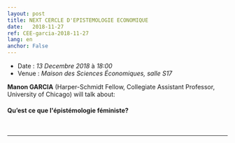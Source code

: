 ```yaml
---
layout: post
title: NEXT CERCLE D'EPISTEMOLOGIE ECONOMIQUE
date:   2018-11-27
ref: CEE-garcia-2018-11-27
lang: en
anchor: False
---
```


* Date : *13 Decembre 2018* à *18:00*
* Venue : *Maison des Sciences Économiques, salle S17*

**Manon GARCIA** (Harper-Schmidt Fellow, Collegiate Assistant Professor, University of Chicago) will talk about: 
#### **Qu’est ce que l'épistémologie féministe?**
<!--more-->
<br>
<hr />
